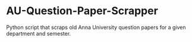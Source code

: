 # AU-Question-Paper-Scrapper
Python script that scraps old Anna University question papers for a given department and semester.
